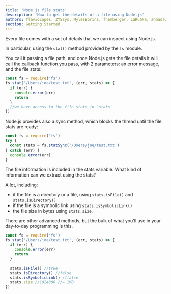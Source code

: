 ```yaml
---
title: 'Node.js file stats'
description: 'How to get the details of a file using Node.js'
authors: flaviocopes, ZYSzys, MylesBorins, fhemberger, LaRuaNa, ahmadawais
section: Getting Started
---
```


Every file comes with a set of details that we can inspect using Node.js.

In particular, using the `stat()` method provided by the `fs` module.

You call it passing a file path, and once Node.js gets the file details it will call the callback function you pass, with 2 parameters: an error message, and the file stats:

```js
const fs = require('fs')
fs.stat('/Users/joe/test.txt', (err, stats) => {
  if (err) {
    console.error(err)
    return
  }
  //we have access to the file stats in `stats`
})
```

Node.js provides also a sync method, which blocks the thread until the file stats are ready:

```js
const fs = require('fs')
try {
  const stats = fs.statSync('/Users/joe/test.txt')
} catch (err) {
  console.error(err)
}
```

The file information is included in the stats variable. What kind of information can we extract using the stats?

A lot, including:

- if the file is a directory or a file, using `stats.isFile()` and `stats.isDirectory()`
- if the file is a symbolic link using `stats.isSymbolicLink()`
- the file size in bytes using `stats.size`.

There are other advanced methods, but the bulk of what you'll use in your day-to-day programming is this.

```js
const fs = require('fs')
fs.stat('/Users/joe/test.txt', (err, stats) => {
  if (err) {
    console.error(err)
    return
  }

  stats.isFile() //true
  stats.isDirectory() //false
  stats.isSymbolicLink() //false
  stats.size //1024000 //= 1MB
})
```
